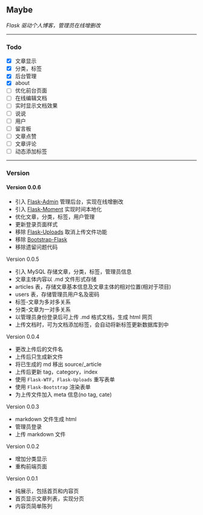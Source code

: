 ## Maybe
*Flask 驱动个人博客，管理员在线增删改*  

---

### Todo

- [x] 文章显示
- [x] 分类，标签
- [x] 后台管理
- [x] about
- [ ] 优化前台页面
- [ ] 在线编辑文档
- [ ] 实时显示文档效果
- [ ] 说说
- [ ] 用户
- [ ] 留言板
- [ ] 文章点赞
- [ ] 文章评论
- [ ] 动态添加标签

---

### Version
#### Version 0.0.6

- 引入 [Flask-Admin](https://github.com/flask-admin/flask-admin) 管理后台，实现在线增删改
- 引入 [Flask-Moment](https://github.com/miguelgrinberg/Flask-Moment) 实现时间本地化
- 优化文章，分类，标签，用户管理
- 更新登录页面样式
- 移除 [Flask-Uploads](https://github.com/maxcountryman/flask-uploads) 取消上传文件功能
- 移除 [Bootstrap-Flask](https://github.com/greyli/bootstrap-flask)
- 移除遗留问题代码

Version 0.0.5  
  
- 引入 MySQL 存储文章，分类，标签，管理员信息
- 文章主体内容以 .md 文件形式存储
- articles 表，存储文章基本信息及文章主体的相对位置(相对于项目)
- users 表，存储管理员用户名及密码
- 标签-文章为多对多关系
- 分类-文章为一对多关系
- 以管理员身份登录后可上传 .md 格式文档，生成 html 网页
- 上传文档时，可为文档添加标签，会自动将新标签更新数据库到中


Version 0.0.4  
  
- 更改上传后的文件名
- 上传后只生成新文件
- 将已生成的 md 移出 source/_article
- 上传后更新 tag，category，index
- 使用 `Flask-WTF`，`Flask-Uploads` 重写表单
- 使用 `Flask-Bootstrap` 渲染表单
- 为上传文件加入 meta 信息(no tag, cate)
  
 Version 0.0.3 
  
- markdown 文件生成 html
- 管理员登录  
- 上传 markdown 文件
  
Version 0.0.2
  
- 增加分类显示
- 重构前端页面
  
 Version 0.0.1  
  
- 纯展示，包括首页和内容页
- 首页显示文章列表，实现分页
- 内容页简单陈列
